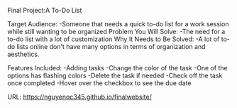 Final Project:A To-Do List

Target Audience:
    -Someone that needs a quick to-do list for a work session while still wanting to be organized
Problem You Will Solve:
    -The need for a to-do list with a lot of customization
Why It Needs to Be Solved:
    -A lot of to-do lists online don't have many options in terms of organization and aesthetics. 

Features Included: 
    -Adding tasks
    -Change the color of the task
        -One of the options has flashing colors 
    -Delete the task if needed
    -Check off the task once completed
    -Hover over the checkbox to see the due date

URL: https://nguyenqc345.github.io/finalwebsite/